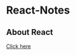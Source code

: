 # React-Notes

## About React 
[Click here][referenceURL]

[referenceURL]: https://chatgpt.com/share/685e9d13-8260-800d-bd1a-5dbf3c746d26